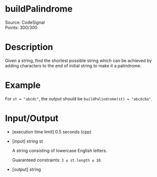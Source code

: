 # buildPalindrome
Source: CodeSignal <br>
Points: 300/300

# Description

Given a string, find the shortest possible string which can be achieved by adding characters to the end of initial string to make it a palindrome.

# Example

For `st = "abcdc"`, the output should be
`buildPalindrome(st) = "abcdcba"`.

# Input/Output

* [execution time limit] 0.5 seconds (cpp)

* [input] string st

  A string consisting of lowercase English letters.

  Guaranteed constraints:
  `3 ≤ st.length ≤ 10`.

* [output] string
